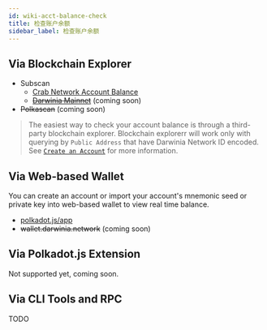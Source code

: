 ```yaml
---
id: wiki-acct-balance-check
title: 检查账户余额
sidebar_label: 检查账户余额
---
```


## Via Blockchain Explorer

- Subscan
  - [Crab Network Account Balance](https://crab.subscan.io)
  - [~~Darwinia Mainnet~~](https://darwinia.subscan.io) (coming soon)
- ~~Polkascan~~ (coming soon)

> The easiest way to check your account balance is through a third-party blockchain explorer.  Blockchain explorerr will work only with querying by `Public Address` that have Darwinia Network ID encoded.  See [`Create an Account`](wiki-acct-create.md) for more information.

## Via Web-based Wallet

You can create an account or import your account's mnemonic seed or private key into web-based wallet to view real time balance.

- [polkadot.js/app](https://polkadot.js/app)
- ~~wallet.darwinia.network~~ (coming soon)

## Via Polkadot.js Extension

Not supported yet, coming soon.

## Via CLI Tools and RPC

TODO 